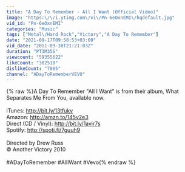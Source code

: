 ```yaml
---
title: "A Day To Remember - All I Want (Official Video)"
image: "https:\/\/i.ytimg.com\/vi\/Pn-6eOxnEMI\/hqdefault.jpg"
vid_id: "Pn-6eOxnEMI"
categories: "Music"
tags: ["Metal\/Hard Rock","Victory","A Day To Remember"]
date: "2021-09-17T09:58:53+03:00"
vid_date: "2011-09-30T21:21:03Z"
duration: "PT3M35S"
viewcount: "59355622"
likeCount: "382518"
dislikeCount: "7885"
channel: "ADayToRememberVEVO"
---
```

{% raw %}A Day To Remember &quot;All I Want&quot; is from their album, What Separates Me From You, available now.<br /><br />iTunes: <a rel="nofollow" target="blank" href="http://bit.ly/13tfukv">http://bit.ly/13tfukv</a><br />Amazon: <a rel="nofollow" target="blank" href="http://amzn.to/145v2e3">http://amzn.to/145v2e3</a><br />Direct (CD / Vinyl): <a rel="nofollow" target="blank" href="http://bit.ly/1avir7s">http://bit.ly/1avir7s</a> <br />Spotify: <a rel="nofollow" target="blank" href="http://spoti.fi/7guuh9">http://spoti.fi/7guuh9</a> <br /><br />Directed by Drew Russ<br />© Another Victory 2010<br /><br />#ADayToRemember #AllIWant #Vevo{% endraw %}
